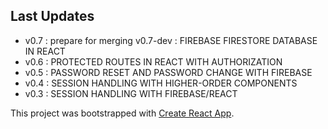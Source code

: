 ## Last Updates
 * v0.7 : prepare for merging v0.7-dev : FIREBASE FIRESTORE DATABASE IN REACT
 * v0.6 : PROTECTED ROUTES IN REACT WITH AUTHORIZATION
 * v0.5 : PASSWORD RESET AND PASSWORD CHANGE WITH FIREBASE
 * v0.4 : SESSION HANDLING WITH HIGHER-ORDER COMPONENTS
 * v0.3 : SESSION HANDLING WITH FIREBASE/REACT

This project was bootstrapped with [Create React App](https://github.com/facebook/create-react-app).
